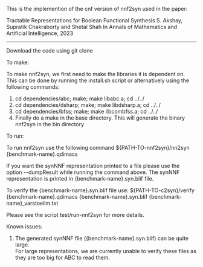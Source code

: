 This is the implemention of the cnf version of nnf2syn used in the paper:

Tractable Representations for Boolean Functional Synthesis
S. Akshay,  Supratik Chakraborty and Shetal Shah
In  Annals of Mathematics and Artificial Intelligence, 2023

-----
Download the code using git clone 

To make:

To make nnf2syn, we first need to make the libraries it is dependent on. This can be done by running the install.sh script or
alternatively using the following commands:
1. cd dependencies/abc; make; make libabc.a; cd ../../
2. cd dependencies/dsharp; make; make libdsharp.a; cd ../../
3. cd dependencies/bfss; make; make libcombfss.a; cd ../../
4. Finally do a make in the base directory. This will generate the binary nnf2syn in the bin directory

To run:

To run nnf2syn use the following command ${PATH-TO-nnf2syn}/nn2syn {benchmark-name}.qdimacs

If you want the synNNF representation printed to a file please use the option --dumpResult while running the command above.
The synNNF representation is printed in {benchmark-name}.syn.blif file.

To verify the {benchmark-name}.syn.blif file use:
    ${PATH-TO-c2syn}/verify {benchmark-name}.qdimacs {benchmark-name}.syn.blif {benchmark-name}_varstoelim.txt

Please see the script test/run-nnf2syn for more details.

Known issues:

1. The generated synNNF file ({benchmark-name}.syn.blif) can be quite large.  
For large representations,  we are currently unable to verify these files as they are too big for ABC to read them.
